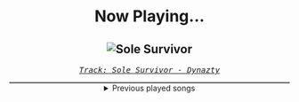 <div align="center"> 
<h1>Now Playing...</h1>

![Sole Survivor](https://i.scdn.co/image/ab67616d00001e023a7c168e7a7e645b4a7424af)
--
_<samp><a href="https://open.spotify.com/track/4H41MbZdb7vRSNbCjWMxOG">Track: Sole Survivor - Dynazty</a></samp>_

<div style="border: 1px #4B5054 solid"></div>
<details>
  <summary>
    Previous played songs
  </summary>
  <table>
    <thead>
      <tr>
        <th>
          Artist
        </th>
        <th>
          Song
        </th>
        <th>
          Link
        </th>
      </tr>
    </thead>
    <tbody>
      <tr><td>Dynazty</td><td>Sole Survivor</td><td><a href="https://open.spotify.com/track/4H41MbZdb7vRSNbCjWMxOG">https://open.spotify.com/track/4H41MbZdb7vRSNbCjWMxOG</a></td></tr><tr><td>Dynazty</td><td>Phoenix</td><td><a href="https://open.spotify.com/track/6b3A6Jp5IUjcIaBab089Er">https://open.spotify.com/track/6b3A6Jp5IUjcIaBab089Er</a></td></tr><tr><td>Dynazty</td><td>Devilry of Ecstasy</td><td><a href="https://open.spotify.com/track/73iUzeq4iWMDrKl36Hvd4K">https://open.spotify.com/track/73iUzeq4iWMDrKl36Hvd4K</a></td></tr><tr><td>Dynazty</td><td>Dark Angel</td><td><a href="https://open.spotify.com/track/3SUv7McJO6MXWlPA5Xlytd">https://open.spotify.com/track/3SUv7McJO6MXWlPA5Xlytd</a></td></tr><tr><td>Dynazty</td><td>Die to Survive</td><td><a href="https://open.spotify.com/track/4hCXjW2RbU0C1FDbP7vUmg">https://open.spotify.com/track/4hCXjW2RbU0C1FDbP7vUmg</a></td></tr><tr><td>Dynazty</td><td>Fortune Favors the Brave</td><td><a href="https://open.spotify.com/track/3kCRKUszmGcqX4x8QjsMP7">https://open.spotify.com/track/3kCRKUszmGcqX4x8QjsMP7</a></td></tr><tr><td>Dynazty</td><td>Game of Faces</td><td><a href="https://open.spotify.com/track/6IDj25JnTYqa2lawSsTqfI">https://open.spotify.com/track/6IDj25JnTYqa2lawSsTqfI</a></td></tr><tr><td>Dynazty</td><td>Mystery</td><td><a href="https://open.spotify.com/track/0618ICAqYDUfqQZLTi3d5Z">https://open.spotify.com/track/0618ICAqYDUfqQZLTi3d5Z</a></td></tr><tr><td>Rocco Minichiello</td><td>Fade To Black B13a (from Bleach) - Metal Version</td><td><a href="https://open.spotify.com/track/4KTxPcmVKPH6F9H2IoyMOF">https://open.spotify.com/track/4KTxPcmVKPH6F9H2IoyMOF</a></td></tr><tr><td>Rocco Minichiello</td><td>Fade To Black B13a (from Bleach) - Metal Version</td><td><a href="https://open.spotify.com/track/4KTxPcmVKPH6F9H2IoyMOF">https://open.spotify.com/track/4KTxPcmVKPH6F9H2IoyMOF</a></td></tr><tr><td>Rocco Minichiello</td><td>Fade To Black B13a (from Bleach) - Metal Version</td><td><a href="https://open.spotify.com/track/4KTxPcmVKPH6F9H2IoyMOF">https://open.spotify.com/track/4KTxPcmVKPH6F9H2IoyMOF</a></td></tr><tr><td>Rocco Minichiello</td><td>Fade To Black B13a (from Bleach) - Metal Version</td><td><a href="https://open.spotify.com/track/4KTxPcmVKPH6F9H2IoyMOF">https://open.spotify.com/track/4KTxPcmVKPH6F9H2IoyMOF</a></td></tr><tr><td>Morgana</td><td>Vs. Dero</td><td><a href="https://open.spotify.com/track/1Kywom8trAZaGlKXuV0jLM">https://open.spotify.com/track/1Kywom8trAZaGlKXuV0jLM</a></td></tr><tr><td>ENMA</td><td>HIER KOMMT ENMA</td><td><a href="https://open.spotify.com/track/26JJme2aLveg6uC6JnXYF3">https://open.spotify.com/track/26JJme2aLveg6uC6JnXYF3</a></td></tr><tr><td>ENMA</td><td>HIER KOMMT ENMA</td><td><a href="https://open.spotify.com/track/26JJme2aLveg6uC6JnXYF3">https://open.spotify.com/track/26JJme2aLveg6uC6JnXYF3</a></td></tr><tr><td>ENMA</td><td>HIER KOMMT ENMA</td><td><a href="https://open.spotify.com/track/26JJme2aLveg6uC6JnXYF3">https://open.spotify.com/track/26JJme2aLveg6uC6JnXYF3</a></td></tr><tr><td>ENMA</td><td>HIER KOMMT ENMA</td><td><a href="https://open.spotify.com/track/26JJme2aLveg6uC6JnXYF3">https://open.spotify.com/track/26JJme2aLveg6uC6JnXYF3</a></td></tr><tr><td>ENMA</td><td>HIER KOMMT ENMA</td><td><a href="https://open.spotify.com/track/26JJme2aLveg6uC6JnXYF3">https://open.spotify.com/track/26JJme2aLveg6uC6JnXYF3</a></td></tr><tr><td>ENMA</td><td>HIER KOMMT ENMA</td><td><a href="https://open.spotify.com/track/26JJme2aLveg6uC6JnXYF3">https://open.spotify.com/track/26JJme2aLveg6uC6JnXYF3</a></td></tr><tr><td>ENMA</td><td>HIER KOMMT ENMA</td><td><a href="https://open.spotify.com/track/26JJme2aLveg6uC6JnXYF3">https://open.spotify.com/track/26JJme2aLveg6uC6JnXYF3</a></td></tr>
    </tbody>
  </table>
</details>

</div>
